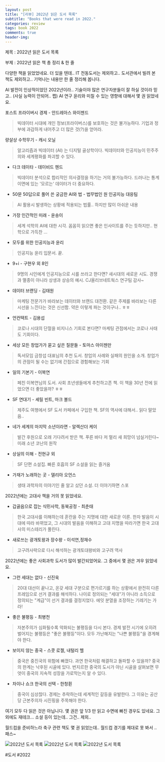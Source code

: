 ```yaml
---
layout: post
title: "[리뷰] 2022년 읽은 도서 목록"
subtitle: "Books that were read in 2022."
categories: review
tags: book 2022
comments: true
header-img: 
---
```


제목 : 2022년 읽은 도서 목록

부제 : 2022년 읽은 책 총 정리 & 한 줄 

다양한 책을 읽었었네요.
더 있을 텐데.. IT 전동도서는 제외하고..
도서관에서 빌려 본 책도 제외하고.. 기억나는 내용만 한 줄 정리해 봅니다.

AI 발전이 인상적이었던 2022년이라..
기술이야 많은 연구자분들이 잘 하실 것이라 믿고.. (사실 능력이 안되어.. 쩝)
AI 연구 윤리와 미칠 수 있는 영향에 대해서 몇 권 읽었네요.

포스트 프라이버시 경제 - 안드레아스 와이젠드

> 빅데이터 시대에 개인 정보(프라이버스)를 보호하는 것은 불가능하다. 기업과 정부에 과감하게 내어주고 더 많은 것(?)을 얻어라.

량살상 수학무기 - 캐시 오닐
> 알고리즘과 빅데이터 (AI) 는 디지털 골상학이다. 빅데이터와 인공지능이 민주주의와 세계평화를 파괴할 수 있다.

* 다크 데이타 - 데이비드 헨드
> 빅데이터 분석으로 합리적인 의사결정을 하기는 거의 불가능하다. 드러나는 통계 이면에 있는 '모르는' 데이터가 더 중요하다.

* 50문 50답으로 풀어 쓴 궁금한 AI와 법 - 법무법인 원 인공지능 대응팀
> AI 활용시 발생하는 상황에 적용되는 법률.. 하지만 많이 아쉬운 내용

* 가장 인간적인 미래 - 윤송이
> 세계 석학의 AI에 대한 시각. 꼼꼼히 읽으면 좋은 인사이트를 주는 듯하지만.. 현학으로 가득찬 ...

* 모두를 위한 인공지능과 윤리
> 인공지능 윤리 입문서. 끝.

* 9+i - 구현우 외 8인
> 9명의 시인에게 인공지능으로 시를 쓰라고 한다면? 새시대의 새로운 시도. 경쟁과 멸종이 아니라 상생과 상승의 예시. CJ올리브네트웍스 연구팀 감사~

* 데이터 브랜딩 - 김태원
> 마케팅 전문가가 바라보는 데이터와 브랜드 대전환. 같은 주제를 바라보는 다른 시선을 느낀다는 것은 신선함. 약은 이렇게 파는 것이구나.. ㅎㅎ

* 언컨택트 - 김용섭
> 코로나 시대의 단절을 비지니스 기회로 본다면? 마케팅 관점에서는 코로나 사태도 기회이다.

* 세상 모든 창업가가 묻고 싶은 질문들 - 토마스 아이젠만
> 독서모임 금창섭 대표님의 추천 도서. 창업의 사례와 실패의 원인을 소개. 창업가의 관점이 될 수는 없기에 간접으로 경험해보는 기회

* 일의 기본기 - 이복연
> 페친 이복연님의 도서. 사회 초년생들에게 추천하고픈 책. 이 책을 30년 전에 읽었으면 더 좋았을까? ㅎㅎ

* SF 연대기 - 셰릴 빈트, 마크 볼드
> 제주도 여행에서 SF 도서 카페에서 구입한 책. SF의 역사에 대해서.. 읽다 말았음..

* 네가 세계의 마지막 소년이라면 - 알렉산더 케이
> 발간 후원으로 오래 기다려서 받은 책. 푸른 바다 저 멀리 새 희망이 넘실거린다~ 미래 소년 코난의 원작

* 상실의 이해 - 전현규 외
> SF 단편 소설집. 빠른 호흡의 SF 소설을 읽는 즐거움

* 가재가 노래하는 곳 - 델리아 오언스
> 생태 과학자의 이야기인 줄 알고 샀던 소설. 더 이야기하면 스포

2022년에는 고대사 책을 거의 못 읽었네요.

* 갑골음으로 잡는 식민사학, 동북공정 - 최춘태
> 한국 고대사를 이해하는데 혼란을 주는 지명에 대한 새로운 이론. 한자 발음이 시대에 따라 바뀌었고, 그 시대의 발음을 이해하고 고대 지명을 따라가면 한국 고대사의 미스테리가 풀린다.

* 새로쓰는 광개토왕과 장수왕 - 이석연,정재수
> 고구려사략으로 다시 해석하는 광개토대왕비와 고구려 역사

2022년에는 좋은 사회과학 도서가 많이 발간되었어요. 그 중에서 몇 권은 겨우 읽었네요.

* 그런 세대는 없다 - 신진욱
> 20대 대선이 끝나고, 온갖 세대 구분으로 편가르기를 하는 상황에서 완전히 다른 프레임으로 선거 결과를 해석하다. 나이로 정의되는 "세대"가 아니라 소득으로 정의되는 "계급"이 선거 결과를 결정지었다. 에잇 분열을 조장하는 기레기는 가라!

* 좋은 불평등 - 최병천
> 자본주의가 심화될수록 악화되는 불평등을 다시 본다. 경제 발전 시기에 오히려 벌어지는 불평등은 "좋은 불평등"이다. 모두 가난해지는 "나쁜 불평등"을 경계해야 한다.

* 보이지 않는 중국 - 스콧 로젤, 내털리 헬
> 중국은 중진국의 위험에 빠졌다. 과연 한국처럼 해결하고 돌파할 수 있을까? 중국의 한계는 낙후된 시골에 있다. 번지르한 중국의 도시가 아닌 시골을 살펴보면 무엇이 중국의 지속적 성장을 가로막는지 알 수 있다.

* 차이나 쇼크 한국의 선택 - 한청휜
> 중국이 심상찮다. 경제는 추락하는데 세계적인 갈등을 유발한다. 그 이유는 공산당 근본주의자 시진핑을 주목해야 한다.

여기 모두 다 읽은 것은 아닙니다. 몇 권은 앞 1/3 만 읽고 수면에 빠진 경우도 있네요.
그외에도 재테크... 소설 등이 있는데.. 그건.. 제외..

월드컵을 준비하느라 축구 관련 책도 몇 권 읽었는데..
월드컵 경기를 제대로 못 봐서 .. 패스~

![2022년 도서 목록](https://youngsungson.github.io/assets/img/review/20221231-review-book1.jpg)
![2022년 도서 목록](https://youngsungson.github.io/assets/img/review/20221231-review-book2.jpg)
![2022년 도서 목록](https://youngsungson.github.io/assets/img/review/20221231-review-book3.jpg)

#도서 #2022

